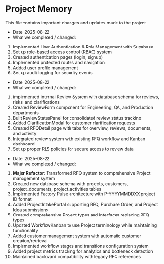 # Project Memory

This file contains important changes and updates made to the project.

- Date: 2025-08-22
- What we completed / changed:
1. Implemented User Authentication & Role Management with Supabase
2. Set up role-based access control (RBAC) system
3. Created authentication pages (login, signup) 
4. Implemented protected routes and navigation
5. Added user profile management
6. Set up audit logging for security events

- Date: 2025-08-22
- What we completed / changed:
1. Implemented Internal Review System with database schema for reviews, risks, and clarifications
2. Created ReviewForm component for Engineering, QA, and Production departments
3. Built ReviewStatusPanel for consolidated review status tracking
4. Added ClarificationModal for customer clarification requests
5. Created RFQDetail page with tabs for overview, reviews, documents, and activity
6. Integrated review system with existing RFQ workflow and Kanban dashboard
7. Set up proper RLS policies for secure access to review data

- Date: 2025-08-22
- What we completed / changed:
1. **Major Refactor**: Transformed RFQ system to comprehensive Project management system
2. Created new database schema with projects, customers, project_documents, project_activities tables
3. Implemented Factory Pulse architecture with P-YYYYMMDDXX project ID format
4. Added ProjectIntakePortal supporting RFQ, Purchase Order, and Project Idea submissions
5. Created comprehensive Project types and interfaces replacing RFQ types
6. Updated WorkflowKanban to use Project terminology while maintaining functionality
7. Added customer management system with automatic customer creation/retrieval
8. Implemented workflow stages and transitions configuration system
9. Added project metrics tracking for analytics and bottleneck detection
10. Maintained backward compatibility with legacy RFQ references